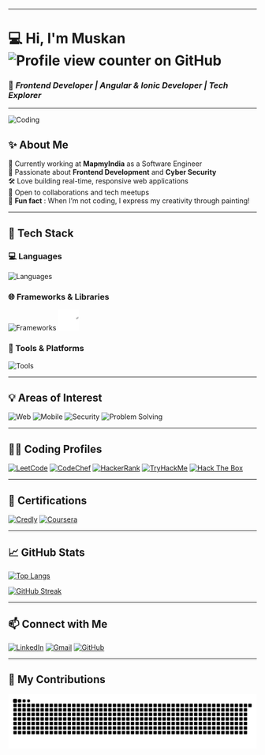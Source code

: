
---

# 💻 Hi, I'm Muskan ![Profile view counter on GitHub](https://komarev.com/ghpvc/?username=Miko-29)
### 🚀 ***Frontend Developer | Angular & Ionic Developer | Tech Explorer***

---

![Coding](https://i.pinimg.com/originals/d8/5d/45/d85d4581632bcf7f14a4bab4914f5d1e.gif)

## ✨ About Me

 💼 Currently working at **MapmyIndia** as a Software Engineer  
 🎯 Passionate about **Frontend Development** and **Cyber Security**  
 🛠️ Love building real-time, responsive web applications  
 🤝 Open to collaborations and tech meetups  
 🎨 **Fun fact** : When I’m not coding, I express my creativity through painting!

---

## 🚀 Tech Stack

### 💻 Languages  
![Languages](https://skillicons.dev/icons?i=typescript,javascript,cpp,java,python,html,css,bash&theme=dark)

### 🌐 Frameworks & Libraries  
![Frameworks](https://skillicons.dev/icons?i=angular&theme=dark)
<img src="https://raw.githubusercontent.com/Miko-29/Miko-29/main/ionic%20light%20logo%20black.png" alt="Ionic Light Logo" width="42">

### 🧰 Tools & Platforms  
![Tools](https://skillicons.dev/icons?i=git,github,gitlab,postman,vscode,linux&theme=dark)

---

## 💡 Areas of Interest  
![Web](https://img.shields.io/badge/Web%20Design%20&%20Development-ffffff?style=for-the-badge&logo=angular&logoColor=red)
![Mobile](https://img.shields.io/badge/Mobile%20App%20Development-008000?style=for-the-badge&logo=android&logoColor=green)
![Security](https://img.shields.io/badge/Cyber%20Security-0f0f0f?style=for-the-badge&logo=hackthebox&logoColor=white)
![Problem Solving](https://img.shields.io/badge/Problem%20Solving-ffcc00?style=for-the-badge&logo=leetcode&logoColor=black)

---

## 🧑‍💻 Coding Profiles

[![LeetCode](https://img.shields.io/badge/LeetCode-FFA116?style=for-the-badge&logo=leetcode&logoColor=black)](https://leetcode.com/miko29)
[![CodeChef](https://img.shields.io/badge/CodeChef-5B4638?style=for-the-badge&logo=codechef&logoColor=white)](https://www.codechef.com/users/miko29)
[![HackerRank](https://img.shields.io/badge/HackerRank-2EC866?style=for-the-badge&logo=hackerrank&logoColor=white)](https://www.hackerrank.com/profile/miko2916)
[![TryHackMe](https://img.shields.io/badge/TryHackMe-%23212C42?style=for-the-badge&logo=tryhackme&logoColor=white)](https://tryhackme.com/p/miko29)
[![Hack The Box](https://img.shields.io/badge/Hack%20The%20Box-111927?style=for-the-badge&logo=hackthebox&logoColor=9FEF00)](https://app.hackthebox.com/profile/miko29)

---

## 🏅 Certifications

[![Credly](https://img.shields.io/badge/Credly-FF6B00?style=for-the-badge&logo=credly&logoColor=white)](https://www.credly.com/users/muskan-kumari.413e6e77/badges)
[![Coursera](https://img.shields.io/badge/Coursera-0056D2?style=for-the-badge&logo=credly&logoColor=white)](https://www.coursera.org/user/9db37ae8ddd83cc8b4c77214344c714b)

---

## 📈 GitHub Stats  

[![Top Langs](https://github-readme-stats.vercel.app/api/top-langs/?username=Miko-29&layout=pie&theme=dracula&hide_border=true)](https://github.com/anuraghazra/github-readme-stats)

[![GitHub Streak](https://streak-stats.demolab.com?user=Miko-29&theme=dracula&hide_border=true)](https://git.io/streak-stats)

---

## 📫 Connect with Me

[![LinkedIn](https://img.shields.io/badge/-LinkedIn-0A66C2?style=for-the-badge&logo=linkedin&logoColor=white)](https://in.linkedin.com/in/muskan-kumari-7a8937227)
[![Gmail](https://img.shields.io/badge/-Gmail-D14836?style=for-the-badge&logo=gmail&logoColor=white)](mailto:muskan2912002@gmail.com)
[![GitHub](https://img.shields.io/badge/-GitHub-181717?style=for-the-badge&logo=github&logoColor=white)](https://github.com/Miko-29)

---

## 🐍 My Contributions

![GitHub Snake Dark](https://raw.githubusercontent.com/Miko-29/snk/output/github-contribution-grid-snake-dark.svg)


